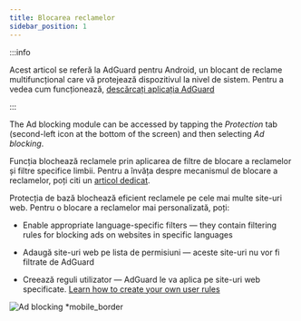 ```yaml
---
title: Blocarea reclamelor
sidebar_position: 1
---
```


:::info

Acest articol se referă la AdGuard pentru Android, un blocant de reclame multifuncțional care vă protejează dispozitivul la nivel de sistem. Pentru a vedea cum funcționează, [descărcați aplicația AdGuard](https://agrd.io/download-kb-adblock)

:::

The Ad blocking module can be accessed by tapping the _Protection_ tab (second-left icon at the bottom of the screen) and then selecting _Ad blocking_.

Funcția blochează reclamele prin aplicarea de filtre de blocare a reclamelor și filtre specifice limbii. Pentru a învăța despre mecanismul de blocare a reclamelor, poți citi un [articol dedicat](/general/ad-filtering/how-ad-blocking-works).

Protecția de bază blochează eficient reclamele pe cele mai multe site-uri web. Pentru o blocare a reclamelor mai personalizată, poți:

- Enable appropriate language-specific filters — they contain filtering rules for blocking ads on websites in specific languages

- Adaugă site-uri web pe lista de permisiuni — aceste site-uri nu vor fi filtrate de AdGuard

- Creează reguli utilizator — AdGuard le va aplica pe site-uri web specificate. [Learn how to create your own user rules](/general/ad-filtering/create-own-filters)

![Ad blocking \*mobile\_border](https://cdn.adtidy.org/blog/new/o44x5ad_blocking.png)
